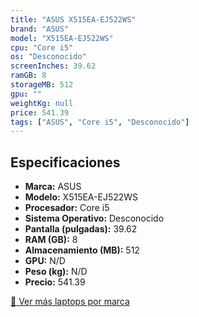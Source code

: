 ```yaml
---
title: "ASUS X515EA-EJ522WS"
brand: "ASUS"
model: "X515EA-EJ522WS"
cpu: "Core i5"
os: "Desconocido"
screenInches: 39.62
ramGB: 8
storageMB: 512
gpu: ""
weightKg: null
price: 541.39
tags: ["ASUS", "Core i5", "Desconocido"]
---
```

## Especificaciones

- **Marca:** ASUS
- **Modelo:** X515EA-EJ522WS
- **Procesador:** Core i5
- **Sistema Operativo:** Desconocido
- **Pantalla (pulgadas):** 39.62
- **RAM (GB):** 8
- **Almacenamiento (MB):** 512
- **GPU:** N/D
- **Peso (kg):** N/D
- **Precio:** 541.39

[:rocket: Ver más laptops por marca](/brand/asus)
